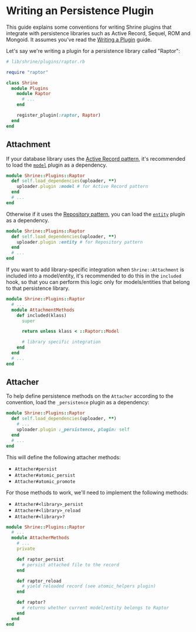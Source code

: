 # Writing an Persistence Plugin

This guide explains some conventions for writing Shrine plugins that integrate
with persistence libraries such as Active Record, Sequel, ROM and Mongoid. It
assumes you've read the [Writing a Plugin] guide.

Let's say we're writing a plugin for a persistence library called "Raptor":

```rb
# lib/shrine/plugins/raptor.rb

require "raptor"

class Shrine
  module Plugins
    module Raptor
      # ...
    end

    register_plugin(:raptor, Raptor)
  end
end
```

## Attachment

If your database library uses the [Active Record pattern], it's recommended to
load the [`model`][model] plugin as a dependency.

```rb
module Shrine::Plugins::Raptor
  def self.load_dependencies(uploader, **)
    uploader.plugin :model # for Active Record pattern
  end
  # ...
end
```

Otherwise if it uses the [Repository pattern], you can load the
[`entity`][entity] plugin as a dependency.

```rb
module Shrine::Plugins::Raptor
  def self.load_dependencies(uploader, **)
    uploader.plugin :entity # for Repository pattern
  end
  # ...
end
```

If you want to add library-specific integration when `Shrine::Attachment` is
included into a model/entity, it's recommended to do this in the `included`
hook, so that you can perform this logic only for models/entities that belong
to that persistence library.

```rb
module Shrine::Plugins::Raptor
  # ...
  module AttachmentMethods
    def included(klass)
      super

      return unless klass < ::Raptor::Model

      # library specific integration
    end
  end
  # ...
end
```

## Attacher

To help define persistence methods on the `Attacher` according to the
convention, load the `_persistence` plugin as a dependency:

```rb
module Shrine::Plugins::Raptor
  def self.load_dependencies(uploader, **)
    # ...
    uploader.plugin :_persistence, plugin: self
  end
  # ...
end
```

This will define the following attacher methods:

* `Attacher#persist`
* `Attacher#atomic_persist`
* `Attacher#atomic_promote`

For those methods to work, we'll need to implement the following methods:

* `Attacher#<library>_persist`
* `Attacher#<library>_reload`
* `Attacher#<library>?`

```rb
module Shrine::Plugins::Raptor
  # ...
  module AttacherMethods
    # ...
    private

    def raptor_persist
      # persist attached file to the record
    end

    def raptor_reload
      # yield reloaded record (see atomic_helpers plugin)
    end

    def raptor?
      # returns whether current model/entity belongs to Raptor
    end
  end
end
```

[Writing a Plugin]: /doc/creating_plugins.md#readme
[Active Record pattern]: https://www.martinfowler.com/eaaCatalog/activeRecord.html
[model]: /doc/plugins/model.md#readme
[entity]: /doc/plugins/entity.md#readme
[Repository pattern]: https://martinfowler.com/eaaCatalog/repository.html
[backgrounding]: /doc/plugins/backgrounding.md#readme
[atomic_helpers]: /doc/plugins/atomic_helpers.md#readme
[activerecord]: /lib/shrine/plugins/activerecord.rb
[sequel]: /lib/shrine/plugins/sequel.rb
